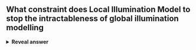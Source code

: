 ## What constraint does Local Illumination Model to stop the intractableness of global illumination modelling
<details>
<summary><b>Reveal answer</b></summary>
stops light rays on first impact.
</details>
